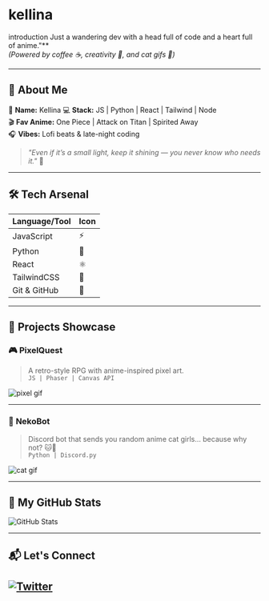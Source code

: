 # kellina
 introduction
Just a wandering dev with a head full of code and a heart full of anime."**  
*(Powered by coffee ☕, creativity 🎨, and cat gifs 🐾)*  

---

## 🌟 About Me  

🎀 **Name:** Kellina
💻 **Stack:** JS | Python | React | Tailwind | Node  
🎬 **Fav Anime:** One Piece | Attack on Titan | Spirited Away  
🎧 **Vibes:** Lofi beats & late-night coding  

> *"Even if it’s a small light, keep it shining — you never know who needs it."* 💫  

---

## 🛠️ Tech Arsenal  

| Language/Tool | Icon |
|---------------|------|
| JavaScript    | ⚡   |
| Python        | 🐍   |
| React         | ⚛️   |
| TailwindCSS   | 🎨   |
| Git & GitHub  | 🐙   |

---

## 🌸 Projects Showcase

### 🎮 **PixelQuest**
> A retro-style RPG with anime-inspired pixel art.  
`JS | Phaser | Canvas API`

![pixel gif](https://media.giphy.com/media/l0MYt5jPR6QX5pnqM/giphy.gif)

---

### 🐾 **NekoBot**
> Discord bot that sends you random anime cat girls… because why not? 🐱💖  
`Python | Discord.py`

![cat gif](https://media.giphy.com/media/JIX9t2j0ZTN9S/giphy.gif)

---

## 🎯 My GitHub Stats

![GitHub Stats](https://github-readme-stats.vercel.app/api?username=kellina25&show_icons=true&theme=synthwave)

---

## 📬 Let's Connect  

[![Twitter](https://img.shields.io/badge/Twitter-@MsKellina-1DA1F2?style=for-the-badge&logo=twitter&logoColor=white)](https://twitter.com/)  
--

